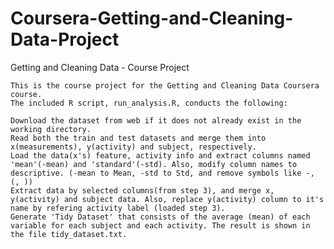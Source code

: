 # Coursera-Getting-and-Cleaning-Data-Project
Getting and Cleaning Data - Course Project

    This is the course project for the Getting and Cleaning Data Coursera course.
    The included R script, run_analysis.R, conducts the following:

    Download the dataset from web if it does not already exist in the working directory.
    Read both the train and test datasets and merge them into x(measurements), y(activity) and subject, respectively.
    Load the data(x's) feature, activity info and extract columns named 'mean'(-mean) and 'standard'(-std). Also, modify column names to descriptive. (-mean to Mean, -std to Std, and remove symbols like -, (, ))
    Extract data by selected columns(from step 3), and merge x, y(activity) and subject data. Also, replace y(activity) column to it's name by refering activity label (loaded step 3).
    Generate 'Tidy Dataset' that consists of the average (mean) of each variable for each subject and each activity. The result is shown in the file tidy_dataset.txt.
